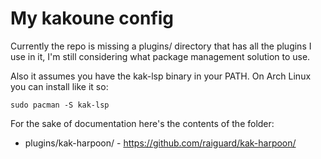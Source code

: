 # My kakoune config

Currently the repo is missing a plugins/ directory that has all the plugins I use in it, I'm still considering what package management solution to use.

Also it assumes you have the kak-lsp binary in your PATH. On Arch Linux you can install like it so:

```
sudo pacman -S kak-lsp
```

For the sake of documentation here's the contents of the folder:

- plugins/kak-harpoon/ - https://github.com/raiguard/kak-harpoon/

